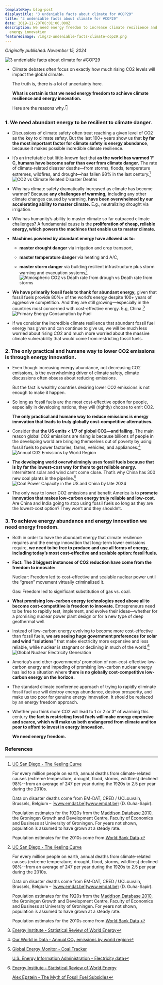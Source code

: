 ```yaml
---
templateKey: blog-post
displaytitle: "3 undeniable facts about climate for #COP29"
title: "3 undeniable facts about climate for #COP29"
date: 2019-11-20T00:01:00.000Z
description: We need energy freedom to increase climate resilience and drive
  energy innovation
featuredimage: /img/3-undeniable-facts-climate-cop29.png
---
```

_Originally published: November 15, 2024_

![3 undeniable facts about climate for #COP29](/img/3-undeniable-facts-climate-cop29.png)

- Climate debates often focus on exactly how much rising CO2 levels will impact the global climate.

    The truth is, there is a lot of uncertainty here.

    **What is certain is that we need energy freedom to achieve climate resilience and energy innovation.**

    Here are the reasons why.👇

### 1. We need abundant energy to be resilient to climate danger.

- Discussions of climate safety often treat reaching a given level of CO2 as the key to climate safety. But the last 100+ years show us that **by far the most important factor for climate safety is energy abundance**, because it makes possible incredible climate resilience.

- It’s an irrefutable but little-known fact that **as the world has warmed 1° C, humans have become safer than ever from climate danger.** The rate of climate-related disaster deaths—from storms, floods, temperature extremes, wildfires, and drought—has fallen 98% in the last century.[^1]
    ![CO2 vs Climate Related Disaster Deaths](/img/co2-vs-climate-related-disaster-deaths.png)

- Why has climate safety dramatically increased as climate has become warmer? Because **any challenges of warming,** including any other climate changes caused by warming, **have been overwhelmed by our accelerating ability to master climate.** E.g., neutralizing drought via irrigation.

- Why has humanity’s ability to master climate so far outpaced climate challenges? A fundamental cause is the **proliferation of cheap, reliable energy, which powers the machines that enable us to master climate.**

- **Machines powered by abundant energy have allowed us to:**

    - **master drought danger** via irrigation and crop transport,

    - **master temperature danger** via heating and A/C,

    - **master storm danger** via building resilient infrastructure plus storm warning and evacuation systems[^2]
    ![Atmospheric CO2 vs Death rate from drough vs Death rate from storms](/img/atmospheric-co2-death-rate-drought-death-rate-storms.jpg)

- **We have primarily fossil fuels to thank for abundant energy,** given that fossil fuels provide 80%+ of the world’s energy despite 100+ years of aggressive competition. And they are still growing—especially in the countries most concerned with cost-effective energy. E.g, China.[^3]
    ![Primary Energy Consumption by Fuel](/img/image-4-primary-energy-consumption-by-fuel.jpg)

- If we consider the incredible climate resilience that abundant fossil fuel energy has given and can continue to give us, we will be much less worried about rising CO2 and much more worried about the massive climate vulnerability that would come from restricting fossil fuels.

### 2. The only practical and humane way to lower CO2 emissions is through energy innovation.

- Even though increasing energy abundance, not decreasing CO2 emissions, is the overwhelming driver of climate safety, climate discussions often obsess about reducing emissions.

    But the fact is wealthy countries desiring lower CO2 emissions is not enough to make it happen.

- So long as fossil fuels are the most cost-effective option for people, especially in developing nations, they will (rightly) choose to emit CO2.

    **The only practical and humane way to reduce emissions is energy innovation that leads to truly globally cost-competitive alternatives.**

- Consider that **the US emits < 1/7 of global CO2—and falling.** The main reason global CO2 emissions are rising is because billions of people in the developing world are bringing themselves out of poverty by using fossil fuels to power factories, farms, vehicles, and appliances.[^4]
    ![Annual C02 Emissions by World Region](/img/annual-co2-emissions.jpg)

- **The developing world overwhelmingly uses fossil fuels because that is by far the lowest-cost way for them to get reliable energy.** Intermittent solar and wind can’t come close. That’s why China has 300 new coal plants in the pipeline.[^5]
    ![Coal Power Capacity in the US and China by late 2024](/img/coal-power-capacity-in-the-us-and-china.png)

- The only way to lower CO2 emissions and benefit America is to **promote innovation that makes low-carbon energy truly reliable and low-cost.** Are China and India going to stop using fossil fuels so long as they are the lowest-cost option? They won’t and they shouldn’t.

### 3. To achieve energy abundance and energy innovation we need energy freedom.

- Both in order to have the abundant energy that climate resilience requires and the energy innovation that long-term lower emissions require, **we need to be free to produce and use all forms of energy, including today’s most cost-effective and scalable option: fossil fuels.**

- **Fact: The 2 biggest instances of CO2 reduction have come from the freedom to innovate:**

    Nuclear: Freedom led to cost-effective and scalable nuclear power until the “green” movement virtually criminalized it.

    Gas: Freedom led to significant substitution of gas vs. coal.

- **What promising low-carbon energy technologies need above all to become cost-competitive is freedom to innovate.** Entrepreneurs need to be free to rapidly test, implement, and evolve their ideas—whether for a promising nuclear power plant design or for a new type of deep geothermal well.

- Instead of low-carbon energy evolving to become more cost-effective than fossil fuels, **we are seeing huge government preferences for solar and wind “solutions”** that make electricity more expensive and less reliable, while nuclear is stagnant or declining in much of the world.[^6]
    ![Global Nuclear Electricity Generation](/img/global-nuclear-electricity-generation.png)

- America’s and other governments’ promotion of non-cost-effective low-carbon energy and impeding of promising low-carbon nuclear energy has led to a situation where **there is no globally cost-competitive low-carbon energy on the horizon.**

- The standard climate conference approach of trying to rapidly eliminate fossil fuel use will destroy energy abundance, destroy prosperity, and make us too poor for genuine energy innovation. It should be replaced by an energy freedom approach.

- Whether you think more CO2 will lead to 1 or 2 or 3° of warming this century **the fact is restricting fossil fuels will make energy expensive and scarce, which will make us both endangered from climate and too poor to afford to invest in energy innovation.**

    **We need energy freedom.**


### References

[^1]: 
    [UC San Diego - The Keeling Curve](https://keelingcurve.ucsd.edu/)

    For every million people on earth, annual deaths from climate-related causes (extreme temperature, drought, flood, storms, wildfires) declined 98%--from an average of 247 per year during the 1920s to 2.5 per year during the 2010s.

    Data on disaster deaths come from EM-DAT, CRED / UCLouvain, Brussels, Belgium – [www.emdat.be](www.emdat.be) (D. Guha-Sapir).

    Population estimates for the 1920s from the [Maddison Database 2010](https://www.rug.nl/ggdc/historicaldevelopment/maddison/releases/maddison-database-2010), the Groningen Growth and Development Centre, Faculty of Economics and Business at University of Groningen. For years not shown, population is assumed to have grown at a steady rate.

    Population estimates for the 2010s come from [World Bank Data](https://data.worldbank.org/indicator/SP.POP.TOTL).

[^2]:
    [UC San Diego - The Keeling Curve](https://keelingcurve.ucsd.edu/)

    For every million people on earth, annual deaths from climate-related causes (extreme temperature, drought, flood, storms, wildfires) declined 98%--from an average of 247 per year during the 1920s to 2.5 per year during the 2010s.

    Data on disaster deaths come from EM-DAT, CRED / UCLouvain, Brussels, Belgium – [www.emdat.be](www.emdat.be) (D. Guha-Sapir).

    Population estimates for the 1920s from the [Maddison Database 2010](https://www.rug.nl/ggdc/historicaldevelopment/maddison/releases/maddison-database-2010), the Groningen Growth and Development Centre, Faculty of Economics and Business at University of Groningen. For years not shown, population is assumed to have grown at a steady rate.

    Population estimates for the 2010s come from [World Bank Data](https://data.worldbank.org/indicator/SP.POP.TOTL).

[^3]: [Energy Institute - Statistical Review of World Energy](https://www.energyinst.org/statistical-review)

[^4]: [Our World in Data - Annual CO₂ emissions by world region](https://ourworldindata.org/grapher/annual-co-emissions-by-region)

[^5]:
    [Global Energy Monitor - Coal Tracker](https://globalenergymonitor.org/projects/global-coal-plant-tracker/summary-tables/)

    [U.S. Energy Information Administration - Electricity data](https://www.eia.gov/electricity/data.php)

[^6]:
    [Energy Institute - Statistical Review of World Energy](https://www.energyinst.org/statistical-review)

    [Alex Epstein - The Myth of Fossil Fuel Subsidies](https://energytalkingpoints.com/ff-subs/)
